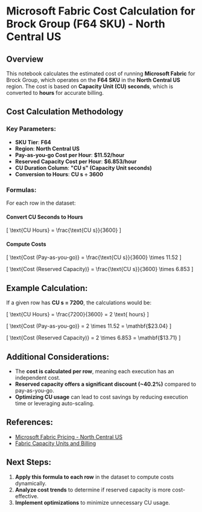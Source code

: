 # Microsoft Fabric Cost Calculation for Brock Group (F64 SKU) - North Central US

## Overview
This notebook calculates the estimated cost of running **Microsoft Fabric** for Brock Group, which operates on the **F64 SKU** in the **North Central US** region. The cost is based on **Capacity Unit (CU) seconds**, which is converted to **hours** for accurate billing.

## Cost Calculation Methodology

### Key Parameters:
- **SKU Tier**: **F64**
- **Region**: **North Central US**
- **Pay-as-you-go Cost per Hour**: **$11.52/hour**
- **Reserved Capacity Cost per Hour**: **$6.853/hour**
- **CU Duration Column**: **"CU s" (Capacity Unit seconds)**
- **Conversion to Hours**: **CU s ÷ 3600**  

### Formulas:
For each row in the dataset:

#### **Convert CU Seconds to Hours**
\[
\text{CU Hours} = \frac{\text{CU s}}{3600}
\]

#### **Compute Costs**
\[
\text{Cost (Pay-as-you-go)} = \frac{\text{CU s}}{3600} \times 11.52
\]

\[
\text{Cost (Reserved Capacity)} = \frac{\text{CU s}}{3600} \times 6.853
\]

## Example Calculation:
If a given row has **CU s = 7200**, the calculations would be:

\[
\text{CU Hours} = \frac{7200}{3600} = 2 \text{ hours}
\]

\[
\text{Cost (Pay-as-you-go)} = 2 \times 11.52 = \mathbf{\$23.04}
\]

\[
\text{Cost (Reserved Capacity)} = 2 \times 6.853 = \mathbf{\$13.71}
\]

## Additional Considerations:
- The **cost is calculated per row**, meaning each execution has an independent cost.
- **Reserved capacity offers a significant discount (~40.2%)** compared to pay-as-you-go.
- **Optimizing CU usage** can lead to cost savings by reducing execution time or leveraging auto-scaling.

## References:
- [Microsoft Fabric Pricing - North Central US](https://azure.microsoft.com/en-us/pricing/details/microsoft-fabric/)
- [Fabric Capacity Units and Billing](https://learn.microsoft.com/en-us/fabric/capacity/capacity-units)

## Next Steps:
1. **Apply this formula to each row** in the dataset to compute costs dynamically.
2. **Analyze cost trends** to determine if reserved capacity is more cost-effective.
3. **Implement optimizations** to minimize unnecessary CU usage.

